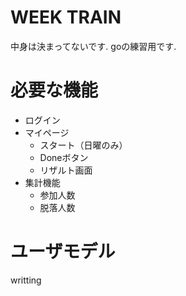 # WEEK TRAIN

中身は決まってないです.
goの練習用です.

# 必要な機能
- ログイン
- マイページ
    - スタート（日曜のみ）
    - Doneボタン
    - リザルト画面
- 集計機能
    - 参加人数
    - 脱落人数

# ユーザモデル
writting